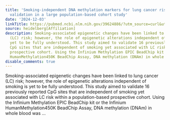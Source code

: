 ```yaml
---
title: 'Smoking-independent DNA methylation markers for lung cancer risk: External
  validation in a large population-based cohort study'
date: '2024-12-03'
linkTitle: https://pubmed.ncbi.nlm.nih.gov/39624886/?utm_source=curl&utm_medium=rss&utm_campaign=pubmed-2&utm_content=1FakS-2QOkCT8HsMOQP1bCRQ4YzyumYOmxmF0moLsQ3dFB1E9V&fc=20220326224207&ff=20241203172312&v=2.18.0.post9+e462414
source: heidelberg[Affiliation]
description: Smoking-associated epigenetic changes have been linked to lung cancer
  (LC) risk; however, the role of epigenetic alterations independent of smoking is
  yet to be fully understood. This study aimed to validate 16 previously reported
  CpG sites that are independent of smoking yet associated with LC risk within a population-based
  prospective cohort. Using the Infinium Methylation EPIC BeadChip kit or the Infinium
  HumanMethylation450K BeadChip Assay, DNA methylation (DNAm) in whole blood was ...
disable_comments: true
---
```

Smoking-associated epigenetic changes have been linked to lung cancer (LC) risk; however, the role of epigenetic alterations independent of smoking is yet to be fully understood. This study aimed to validate 16 previously reported CpG sites that are independent of smoking yet associated with LC risk within a population-based prospective cohort. Using the Infinium Methylation EPIC BeadChip kit or the Infinium HumanMethylation450K BeadChip Assay, DNA methylation (DNAm) in whole blood was ...